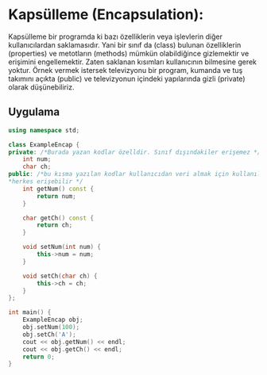 
# Kapsülleme (Encapsulation):

Kapsülleme bir programda ki bazı özelliklerin veya işlevlerin diğer kullanıcılardan saklamasıdır. 
Yani bir sınıf da (class) bulunan özelliklerin (properties) ve metotların (methods) mümkün olabildiğince
gizlemektir ve erişimini engellemektir. Zaten saklanan kısımları kullanıcının bilmesine gerek yoktur. 
Örnek vermek istersek televizyonu bir program, kumanda ve tuş takımını açıkta (public) ve televizyonun
içindeki yapılarında gizli (private) olarak düşünebiliriz.

## Uygulama
```cpp  
using namespace std;

class ExampleEncap {
private: /*Burada yazan kodlar özelldir. Sınıf dışındakiler erişemez */
    int num;
    char ch;
public: /*bu kısma yazılan kodlar kullanıcıdan veri almak için kullanılır.
*herkes erişebilir */
    int getNum() const {
        return num;
    }

    char getCh() const {
        return ch;
    }

    void setNum(int num) {
        this->num = num;
    }

    void setCh(char ch) {
        this->ch = ch;
    }
};

int main() {
    ExampleEncap obj;
    obj.setNum(100);
    obj.setCh('A');
    cout << obj.getNum() << endl;
    cout << obj.getCh() << endl;
    return 0;
}
```
